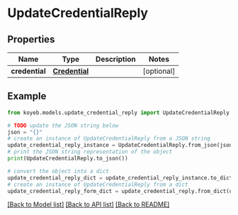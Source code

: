 # UpdateCredentialReply


## Properties

Name | Type | Description | Notes
------------ | ------------- | ------------- | -------------
**credential** | [**Credential**](Credential.md) |  | [optional] 

## Example

```python
from koyeb.models.update_credential_reply import UpdateCredentialReply

# TODO update the JSON string below
json = "{}"
# create an instance of UpdateCredentialReply from a JSON string
update_credential_reply_instance = UpdateCredentialReply.from_json(json)
# print the JSON string representation of the object
print(UpdateCredentialReply.to_json())

# convert the object into a dict
update_credential_reply_dict = update_credential_reply_instance.to_dict()
# create an instance of UpdateCredentialReply from a dict
update_credential_reply_form_dict = update_credential_reply.from_dict(update_credential_reply_dict)
```
[[Back to Model list]](../README.md#documentation-for-models) [[Back to API list]](../README.md#documentation-for-api-endpoints) [[Back to README]](../README.md)


